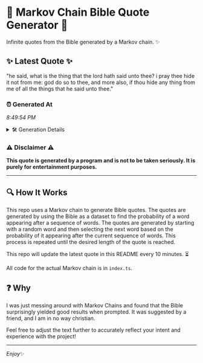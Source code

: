 # 📖 Markov Chain Bible Quote Generator 📖

Infinite quotes from the Bible generated by a Markov chain. ✨

## ✨ Latest Quote ✨
"he said, what is the thing that the lord hath said unto thee? i pray thee hide it not from me: god do so to thee, and more also, if thou hide any thing from me of all the things that he said unto thee."

### ⏰ Generated At
*8:49:54 PM*

<details>
    <summary>🛠️ Generation Details</summary>
    <p>
        <strong>🌱 Seed:</strong> he<br>
        <strong>🔄 Iterations:</strong> 44<br>
        <strong>📜 Context History:</strong><br>[ he ]: said,<br>[ he, said, ]: what<br>[ he, said,, what ]: is<br>[ he, said,, what, is ]: the<br>[ he, said,, what, is, the ]: thing<br>[ he, said,, what, is, the, thing ]: that<br>[ said,, what, is, the, thing, that ]: the<br>[ what, is, the, thing, that, the ]: lord<br>[ is, the, thing, that, the, lord ]: hath<br>[ the, thing, that, the, lord, hath ]: said<br>[ thing, that, the, lord, hath, said ]: unto<br>[ that, the, lord, hath, said, unto ]: thee?<br>[ the, lord, hath, said, unto, thee? ]: i<br>[ lord, hath, said, unto, thee?, i ]: pray<br>[ hath, said, unto, thee?, i, pray ]: thee<br>[ said, unto, thee?, i, pray, thee ]: hide<br>[ unto, thee?, i, pray, thee, hide ]: it<br>[ thee?, i, pray, thee, hide, it ]: not<br>[ i, pray, thee, hide, it, not ]: from<br>[ pray, thee, hide, it, not, from ]: me:<br>[ thee, hide, it, not, from, me: ]: god<br>[ hide, it, not, from, me:, god ]: do<br>[ it, not, from, me:, god, do ]: so<br>[ not, from, me:, god, do, so ]: to<br>[ from, me:, god, do, so, to ]: thee,<br>[ me:, god, do, so, to, thee, ]: and<br>[ god, do, so, to, thee,, and ]: more<br>[ do, so, to, thee,, and, more ]: also,<br>[ so, to, thee,, and, more, also, ]: if<br>[ to, thee,, and, more, also,, if ]: thou<br>[ thee,, and, more, also,, if, thou ]: hide<br>[ and, more, also,, if, thou, hide ]: any<br>[ more, also,, if, thou, hide, any ]: thing<br>[ also,, if, thou, hide, any, thing ]: from<br>[ if, thou, hide, any, thing, from ]: me<br>[ thou, hide, any, thing, from, me ]: of<br>[ hide, any, thing, from, me, of ]: all<br>[ any, thing, from, me, of, all ]: the<br>[ thing, from, me, of, all, the ]: things<br>[ from, me, of, all, the, things ]: that<br>[ me, of, all, the, things, that ]: he<br>[ of, all, the, things, that, he ]: said<br>[ all, the, things, that, he, said ]: unto<br>[ the, things, that, he, said, unto ]: thee.<br>
    </p>
</details>

### ⚠️ Disclaimer ⚠️
**This quote is generated by a program and is not to be taken seriously. It is purely for entertainment purposes.**

---

## 🔍 How It Works

This repo uses a Markov chain to generate Bible quotes. The quotes are generated by using the Bible as a dataset to find the probability of a word appearing after a sequence of words. The quotes are generated by starting with a random word and then selecting the next word based on the probability of it appearing after the current sequence of words. This process is repeated until the desired length of the quote is reached.

This repo will update the latest quote in this README every 10 minutes. ⏳

All code for the actual Markov chain is in `index.ts`.

## ❓ Why

I was just messing around with Markov Chains and found that the Bible surprisingly yielded good results when prompted. 
It was suggested by a friend, and I am in no way christian.

Feel free to adjust the text further to accurately reflect your intent and experience with the project!

---

*Enjoy*✨
